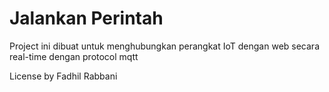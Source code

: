 # Jalankan Perintah 
Project ini dibuat untuk menghubungkan perangkat IoT dengan web secara real-time dengan protocol mqtt

License by Fadhil Rabbani